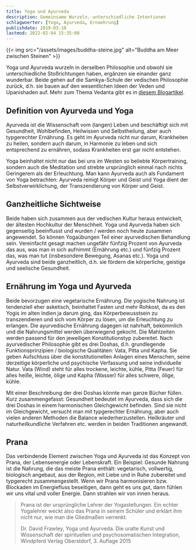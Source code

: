 ```yaml
---
title: Yoga und Ayurveda
description: Gemeinsame Wurzeln, unterschiedliche Intentionen
schlagwoerter: [Yoga, Ayurveda, Ernaehrung]
publishdate: 2019-03-10
lastmod: 2022-02-04 15:35:00
---
```


{{< img src="/assets/images/buddha-steine.jpg" alt="Buddha am Meer zwischen Steinen" >}}

Yoga und Ayurveda wurzeln in derselben Philosophie und obwohl sie unterschiedliche Stoßrichtungen haben, ergänzen sie einander ganz wunderbar. Beide gehen auf die Samkya-Schule der vedischen Philosophie zurück, d.h. sie bauen auf den wesentlichen Ideen der Veden und Upanishaden auf. Mehr zum Thema Vedanta gibt es in [diesem Blogartikel][1]. 


## Definition von Ayurveda und Yoga

Ayurveda ist die Wissenschaft vom (langen) Leben und beschäftigt sich mit Gesundheit, Wohlbefinden, Heilwissen und Selbstheilung, aber auch typgerechter Ernährung. Es geht im Ayurveda nicht nur darum, Krankheiten zu heilen, sondern auch darum, in Harmonie zu leben und sich entsprechend zu ernähren, sodass Krankheiten erst gar nicht entstehen.

Yoga beinhaltet nicht nur das bei uns im Westen so beliebte Körpertraining, sondern auch die Meditation und strebte ursprünglich einmal nach nichts Geringerem als der Erleuchtung. Man kann Ayurveda auch als Fundament von Yoga betrachten: Ayurveda reinigt Körper und Geist und Yoga dient der Selbstverwirklichung, der Transzendierung von Körper und Geist. 


## Ganzheitliche Sichtweise

Beide haben sich zusammen aus der vedischen Kultur heraus entwickelt, der ältesten Hochkultur der Menschheit. Yoga und Ayurveda haben sich gegenseitig beeinflusst und wurden / werden noch heute zusammen angewendet. So können Yogaübungen Teil einer ayurvedischen Behandlung sein. Vereinfacht gesagt machen ungefähr fünfzig Prozent von Ayurveda das aus, was man in sich aufnimmt (Ernährung etc.) und fünfzig Prozent das, was man tut (insbesondere Bewegung, Asanas etc.). Yoga und Ayurveda sind beide ganzheitlich, d.h. sie fördern die körperliche, geistige und seelische Gesundheit.


## Ernährung im Yoga und Ayurveda

Beide bevorzugen eine vegetarische Ernährung. Die yogische Nahrung ist tendenziell eher asketisch, beinhaltet Fasten und mehr Rohkost, da es den Yogis im alten Indien ja darum ging, das Körperbewusstsein zu transzendieren und sich vom Körper zu lösen, um die Erleuchtung zu erlangen. Die ayurvedische Ernährung dagegen ist nahrhaft, bekömmlich und die Nahrungsmittel werden überwiegend gekocht. Die Mahlzeiten werden passend für den jeweiligen Konstitutionstyp zubereitet. Nach ayurvedischer Philosophie gibt es drei Doshas, d.h. grundlegende Funktionsprinzipien / biologische Qualitäten: Vata, Pitta und Kapha. Sie geben Aufschluss über die konstitutionellen Anlagen eines Menschen, seine derzeitige körperliche und psychische Verfassung und seine individuelle Natur. Vata (Wind) steht für alles trockene, leichte, kühle, Pitta (Feuer) für alles heiße, leichte, ölige und Kapha (Wasser) für alles schwere, ölige, kühle.

Mit einer Beschreibung der drei Doshas könnte man ganze Bücher füllen. Kurz zusammengefasst: Gesundheit bedeutet im Ayurveda, dass sich die drei Doshas in einem harmonischen Gleichgewicht befinden. Sind sie nicht im Gleichgewicht, versucht man mit typgerechter Ernährung, aber auch vielen anderen Methoden die Balance wiederherzustellen. Heilkräuter und naturheilkundliche Verfahren etc. werden in beiden Traditionen angewandt.


## Prana

Das verbindende Element zwischen Yoga und Ayurveda ist das Konzept von Prana, der Lebensenergie oder Lebenskraft. Ein Beispiel: Gesunde Nahrung ist die Nahrung, die das meiste Prana enthält: vegetarisch, vollwertig, biologisch angebaut, aus der Region, mit Liebe und in Ruhe zubereitet und typgerecht zusammengestellt. Wenn wir Prana harmonisieren bzw. Blockaden im Energiefluss beseitigen, dann geht es uns gut, dann fühlen wir uns vital und voller Energie. Dann strahlen wir von innen heraus.

>  Prana ist der ursprüngliche Lehrer der Yogastellungen. Ein echter Yogalehrer weckt also das Prana in seinem Schüler und erklärt ihm nicht nur, wie man die Gliedmaßen verrenkt.
>
> Dr. David Frawley, Yoga und Ayurveda. Die uralte Kunst und Wissenschaft der spirituellen und psychosomatischen Integration, Windpferd Verlag Oberstdorf, 3. Auflage 2015




[1]: /artikel/2019/vedanta

